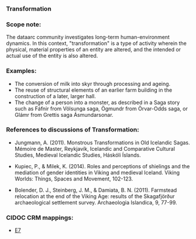 
### Transformation 

###  Scope note: 
The dataarc community investigates long-term human-environment dynamics. In this context, "transformation"  is a type of activity wherein the physical, material properties of an entity are altered, and the intended or actual use of the entity is also altered.

### Examples: 

* The conversion of milk into skyr through processing and ageing. 
* The reuse of structural elements of an earlier farm building in the construction of a later, larger hall.
* The change of a person into a monster, as described in a Saga story such as  Fáfnir from Völsunga saga, Ögmundr from Örvar-Odds saga, or Glámr from Grettis saga Ásmundarsonar.

### References to discussions of Transformation:

* Jungmann, A. (2011). Monstrous Transformations in Old Icelandic Sagas. Mémoire de Master, Reykjavík, Icelandic and Comparative Cultural Studies, Medieval Icelandic Studies, Háskóli Íslands.

* Kupiec, P., & Milek, K. (2014). Roles and perceptions of shielings and the mediation of gender identities in Viking and medieval Iceland. Viking Worlds: Things, Spaces and Movement, 102-123.

* Bolender, D. J., Steinberg, J. M., & Damiata, B. N. (2011). Farmstead relocation at the end of the Viking Age: results of the Skagafjörður archaeological settlement survey. Archaeologia Islandica, 9, 77-99.

### CIDOC CRM mappings: 

* [E7](http://www.cidoc-crm.org/Entity/e7-activity/version-6.2.2)